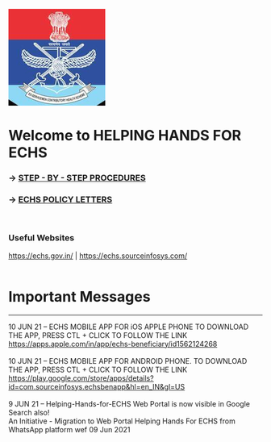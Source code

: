 ![alt text](https://github.com/echscoregroup/images/blob/main/Screenshot%202021-05-31%20092723.jpg?raw=true) 
# Welcome to HELPING HANDS FOR ECHS
  <h3>-> <a href="procedures.html">STEP - BY - STEP PROCEDURES </a></h3>
  <h3>-> <a href="policys.html">ECHS POLICY LETTERS</a></h3>
  <br>
  <h3>Useful Websites</h3><a href="https://echs.gov.in/">https://echs.gov.in/</a>
  |   <a href="https://echs.sourceinfosys.com/">https://echs.sourceinfosys.com/</a><br><br>
  
# Important Messages

<hr>
10 JUN 21 – ECHS MOBILE APP FOR iOS APPLE PHONE TO DOWNLOAD THE APP,   PRESS CTL + CLICK  TO FOLLOW THE LINK  <a href="https://apps.apple.com/in/app/echs-beneficiary/id1562124268">https://apps.apple.com/in/app/echs-beneficiary/id1562124268</a>
<bR><bR>
10 JUN 21 – ECHS MOBILE APP FOR ANDROID PHONE. TO DOWNLOAD THE APP,   PRESS CTL + CLICK  TO FOLLOW THE LINK <a href="https://play.google.com/store/apps/details?id=com.sourceinfosys.echsbenapp&hl=en_IN&gl=US">https://play.google.com/store/apps/details?id=com.sourceinfosys.echsbenapp&hl=en_IN&gl=US</a>
 <br><br>
9 JUN 21 – Helping-Hands-for-ECHS Web Portal is now visible in Google Search also!
<Br>
An Initiative - Migration to Web Portal Helping Hands For ECHS from WhatsApp platform wef 09 Jun 2021








